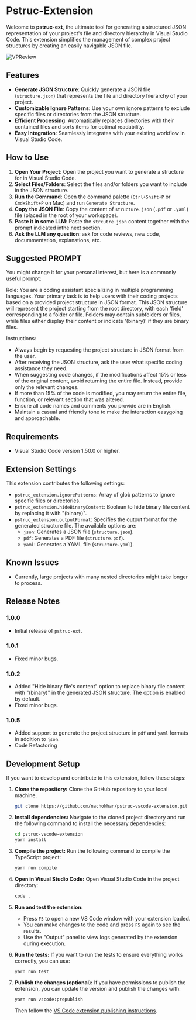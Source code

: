 # Pstruc-Extension

Welcome to **pstruc-ext**, the ultimate tool for generating a structured JSON representation of your project's file and directory hierarchy in Visual Studio Code. This extension simplifies the management of complex project structures by creating an easily navigable JSON file.

![VPReview](./images/pstruc_example.gif)

## Features

- **Generate JSON Structure**: Quickly generate a JSON file (`structure.json`) that represents the file and directory hierarchy of your project.
- **Customizable Ignore Patterns**: Use your own ignore patterns to exclude specific files or directories from the JSON structure.
- **Efficient Processing**: Automatically replaces directories with their contained files and sorts items for optimal readability.
- **Easy Integration**: Seamlessly integrates with your existing workflow in Visual Studio Code.

## How to Use

1. **Open Your Project**: Open the project you want to generate a structure for in Visual Studio Code.
2. **Select Files/Folders**: Select the files and/or folders you want to include in the JSON structure.
3. **Run the Command**: Open the command palette (`Ctrl+Shift+P` or `Cmd+Shift+P` on Mac) and run `Generate Structure`.
4. **Copy the JSON File**: Copy the content of `structure.json` (`.pdf` or `.yaml`) file (placed in the root of your workspace).
5. **Paste it in some LLM**: Paste the `strcutre.json` content together with the prompt indicated inthe next section.
6. **Ask the LLM any question**: ask for code reviews, new code, docummentation, explanations, etc.

## Suggested PROMPT

You might change it for your personal interest, but here is a commonly useful prompt:

Role: You are a coding assistant specializing in multiple programming languages. Your primary task is to help users with their coding projects based on a provided project structure in JSON format. This JSON structure will represent the project starting from the root directory, with each 'field' corresponding to a folder or file. Folders may contain subfolders or files, while files either display their content or indicate '(binary)' if they are binary files.

Instructions:

- Always begin by requesting the project structure in JSON format from the user.
- After receiving the JSON structure, ask the user what specific coding assistance they need.
- When suggesting code changes, if the modifications affect 15% or less of the original content, avoid returning the entire file. Instead, provide only the relevant changes.
- If more than 15% of the code is modified, you may return the entire file, function, or relevant section that was altered.
- Ensure all code names and comments you provide are in English.
- Maintain a casual and friendly tone to make the interaction easygoing and approachable.


## Requirements

- Visual Studio Code version 1.50.0 or higher.

## Extension Settings

This extension contributes the following settings:

- `pstruc_extension.ignorePatterns`: Array of glob patterns to ignore specific files or directories.
- `pstruc_extension.hideBinaryContent`: Boolean to hide binary file content by replacing it with "(binary)".
- `pstruc_extension.outputFormat`: Specifies the output format for the generated structure file. The available options are:
  - `json`: Generates a JSON file (`structure.json`).
  - `pdf`: Generates a PDF file (`structure.pdf`).
  - `yaml`: Generates a YAML file (`structure.yaml`).

## Known Issues

- Currently, large projects with many nested directories might take longer to process.

## Release Notes

### 1.0.0

- Initial release of `pstruc-ext`.

### 1.0.1

- Fixed minor bugs.

### 1.0.2

- Added "Hide binary file's content" option to replace binary file content with "(binary)" in the generated JSON structure. The option is enabled by default.
- Fixed minor bugs.

### 1.0.5

- Added support to generate the project structure in `pdf` and `yaml` formats in addition to `json`.
- Code Refactoring

## Development Setup

If you want to develop and contribute to this extension, follow these steps:

1. **Clone the repository:**
   Clone the GitHub repository to your local machine.

   ```bash
   git clone https://github.com/nachokhan/pstruc-vscode-extension.git
   ```

2. **Install dependencies:**
   Navigate to the cloned project directory and run the following command to install the necessary dependencies:

   ```bash
   cd pstruc-vscode-extension
   yarn install
   ```

3. **Compile the project:**
   Run the following command to compile the TypeScript project:

   ```bash
   yarn run compile
   ```

4. **Open in Visual Studio Code:**
   Open Visual Studio Code in the project directory:

   ```bash
   code .
   ```

5. **Run and test the extension:**
   - Press `F5` to open a new VS Code window with your extension loaded.
   - You can make changes to the code and press `F5` again to see the results.
   - Use the "Output" panel to view logs generated by the extension during execution.

6. **Run the tests:**
   If you want to run the tests to ensure everything works correctly, you can use:

   ```bash
   yarn run test
   ```

7. **Publish the changes (optional):**
   If you have permissions to publish the extension, you can update the version and publish the changes with:

   ```bash
   yarn run vscode:prepublish
   ```

   Then follow the [VS Code extension publishing instructions](https://code.visualstudio.com/api/working-with-extensions/publishing-extension).
